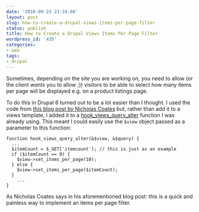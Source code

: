 ```yaml
---
date: '2010-09-23 23:16:08'
layout: post
slug: how-to-create-a-drupal-views-items-per-page-filter
status: publish
title: How to Create a Drupal Views Items Per Page Filter
wordpress_id: '435'
categories:
- web
tags:
- drupal
---
```


Sometimes, depending on the site you are working on, you need to allow (or the client _wants_ you to allow ;)) visitors to be able to select how many items per page will be displayed e.g. on a product listings page.

To do this in Drupal 6 turned out to be a lot easier than I thought. I used the code from [this blog post by Nicholas Coates](http://foreverheavy.com/10-quick-and-dirty-drupal-tips/#itemsperpage) but, rather than add it to a views template, I added it to a [hook_views_query_alter](http://drupalcontrib.org/api/function/hook_views_query_alter/6) function I was already using. This meant I could easily use the `$view` object passed as a parameter to this function:
    
    function hook_views_query_alter(&$view, &$query) {
      ...
      $itemCount = $_GET['itemcount']; // this is just as an example
      if ($itemCount == 0) {
        $view->set_items_per_page(10);
      } else {
        $view->set_items_per_page($itemCount);
      }
    	...
    }
    		
As Nicholas Coates says in his aforementioned blog post: this is a quick and painless way to implement an items per page filter.

